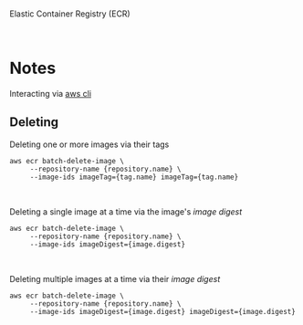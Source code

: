 <br>

Elastic Container Registry (ECR)

<br>

# Notes

Interacting via [aws cli](https://awscli.amazonaws.com/v2/documentation/api/latest/reference/ecr/index.html)


## Deleting

Deleting one or more images via their tags

```shell
aws ecr batch-delete-image \
     --repository-name {repository.name} \
     --image-ids imageTag={tag.name} imageTag={tag.name}
```

<br>

Deleting a single image at a time via the image's _image digest_

```shell
aws ecr batch-delete-image \
     --repository-name {repository.name} \
     --image-ids imageDigest={image.digest}
```

<br>

Deleting multiple images at a time via their _image digest_

```shell
aws ecr batch-delete-image \
     --repository-name {repository.name} \
     --image-ids imageDigest={image.digest} imageDigest={image.digest}
```


<br>
<br>

<br>
<br>

<br>
<br>

<br>
<br>
